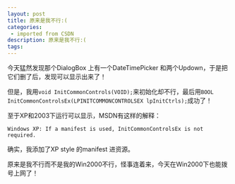 ```yaml
---
layout: post
title: 原来是我不行:(
categories: 
 - imported from CSDN
description: 原来是我不行:(
tags: 
---
```


今天猛然发现那个DialogBox 上有一个DateTimePicker 和两个Updown，于是把它们删了后，发现可以显示出来了！

但是，我用`void InitCommonControls(VOID);`来初始化却不行，最后用`BOOL InitCommonControlsEx(LPINITCOMMONCONTROLSEX lpInitCtrls);`成功了！

至于XP和2003下运行可以显示，MSDN有这样的解释：

    Windows XP: If a manifest is used, InitCommonControlsEx is not required. 
    
确实，我添加了XP style 的manifest 进资源。

原来是我不行而不是我的Win2000不行，怪事连着来，今天在Win2000下也能拨号上网了！
